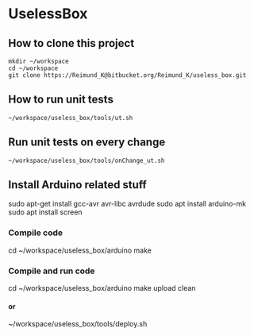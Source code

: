 # UselessBox

## How to clone this project
    mkdir ~/workspace
    cd ~/workspace
    git clone https://Reimund_K@bitbucket.org/Reimund_K/useless_box.git

## How to run unit tests
    ~/workspace/useless_box/tools/ut.sh

## Run unit tests on every change
    ~/workspace/useless_box/tools/onChange_ut.sh


## Install Arduino related stuff
sudo apt-get install gcc-avr avr-libc avrdude
sudo apt install arduino-mk
sudo apt install screen

### Compile code
cd ~/workspace/useless_box/arduino
make

### Compile and run code
cd ~/workspace/useless_box/arduino
make upload clean
#### or
~/workspace/useless_box/tools/deploy.sh